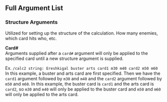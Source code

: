 ## Full Argument List

### Structure Arguments
Utilized for setting up the structure of the calculation. How many enemies, which card 
hits who, etc.

<b>Card#</b><br>
Arguments supplied after a `card#` argument will only be applied to the specified card until a 
new structure argument is supplied.

Ex. `/calc2 string: Ereshkigal buster arts card1 m30 m40 card2 m50 m60`
<br>
In this example, a buster and arts card are first specified. Then we have the `card1` argument followed 
by `m30` and `m40` and the `card2` argument followed by `m50` and `m60`.
In this example, the buster card is `card1` and the arts card is `card2`, so `m30` and `m40`
will only be applied to the buster card and `m50` and `m60` will only be applied to the arts card.